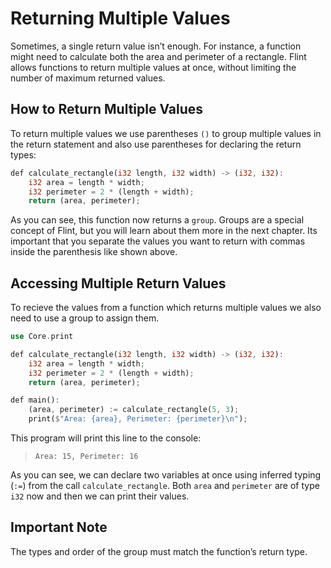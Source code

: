 # Returning Multiple Values

Sometimes, a single return value isn’t enough. For instance, a function might need to calculate both the area and perimeter of a rectangle. Flint allows functions to return multiple values at once, without limiting the number of maximum returned values.

## How to Return Multiple Values

To return multiple values we use parentheses `()` to group multiple values in the return statement and also use parentheses for declaring the return types:

```rs
def calculate_rectangle(i32 length, i32 width) -> (i32, i32):
    i32 area = length * width;
    i32 perimeter = 2 * (length + width);
    return (area, perimeter);
```

As you can see, this function now returns a `group`. Groups are a special concept of Flint, but you will learn about them more in the next chapter. Its important that you separate the values you want to return with commas inside the parenthesis like shown above.

## Accessing Multiple Return Values

To recieve the values from a function which returns multiple values we also need to use a group to assign them.

```rs
use Core.print

def calculate_rectangle(i32 length, i32 width) -> (i32, i32):
    i32 area = length * width;
    i32 perimeter = 2 * (length + width);
    return (area, perimeter);

def main():
    (area, perimeter) := calculate_rectangle(5, 3);
    print($"Area: {area}, Perimeter: {perimeter}\n");
```

This program will print this line to the console:

> ```
> Area: 15, Perimeter: 16
> ```

As you can see, we can declare two variables at once using inferred typing (`:=`) from the call `calculate_rectangle`. Both `area` and `perimeter` are of type `i32` now and then we can print their values.

## Important Note

The types and order of the group must match the function’s return type.
